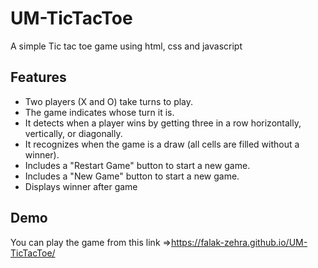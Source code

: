 # UM-TicTacToe
A simple Tic tac toe game using html, css and javascript
## Features

- Two players (X and O) take turns to play.
- The game indicates whose turn it is.
- It detects when a player wins by getting three in a row horizontally, vertically, or diagonally.
- It recognizes when the game is a draw (all cells are filled without a winner).
- Includes a "Restart Game" button to start a new game.
-  Includes a "New Game" button to start a new game.
-  Displays winner after game

## Demo

You can play the game from this link =>https://falak-zehra.github.io/UM-TicTacToe/





